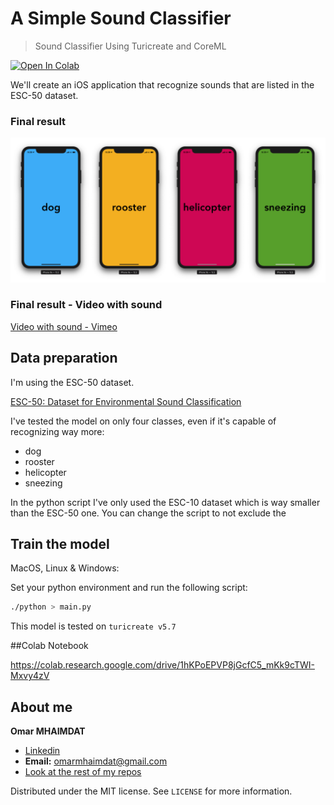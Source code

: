 # A Simple Sound Classifier
> Sound Classifier Using Turicreate and CoreML

[![Open In Colab](https://colab.research.google.com/assets/colab-badge.svg)](https://colab.research.google.com/drive/1hKPoEPVP8jGcfC5_mKk9cTWI-Mxvy4zV)

We'll create an iOS application that recognize sounds that are listed in the ESC-50 dataset.

### Final result
![Final Results](final-result.png)

### Final result - Video with sound
[Video with sound - Vimeo](https://vimeo.com/355820387)

## Data preparation

I'm using the ESC-50 dataset.

[ESC-50: Dataset for Environmental Sound Classification](https://github.com/karoldvl/ESC-50)

I've tested the model on only four classes, even if it's capable of recognizing way more:

* dog
* rooster
* helicopter
* sneezing

In the python script I've only used the ESC-10 dataset which is way smaller than the ESC-50 one. You can change the script to not exclude the 


## Train the model

MacOS, Linux & Windows:

Set your python environment and run the following script:

```sh
./python > main.py
```

This model is tested on `turicreate v5.7`

##Colab Notebook

https://colab.research.google.com/drive/1hKPoEPVP8jGcfC5_mKk9cTWI-Mxvy4zV

## About me

**Omar MHAIMDAT** 

* [Linkedin](https://www.linkedin.com/in/omarmhaimdat/)
* **Email:** omarmhaimdat@gmail.com
* [Look at the rest of my repos](https://github.com/omarmhaimdat/)

Distributed under the MIT license. See ``LICENSE`` for more information.

